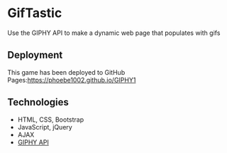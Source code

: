 # GifTastic
Use the GIPHY API to make a dynamic web page that populates with gifs

## Deployment
This game has been deployed to GitHub Pages:https://phoebe1002.github.io/GIPHY1

## Technologies
* HTML, CSS, Bootstrap
* JavaScript, jQuery
* AJAX
* [GIPHY API](https://developers.giphy.com/)
